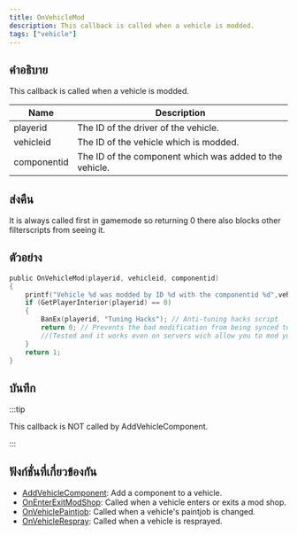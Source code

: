 ```yaml
---
title: OnVehicleMod
description: This callback is called when a vehicle is modded.
tags: ["vehicle"]
---
```


## คำอธิบาย

This callback is called when a vehicle is modded.

| Name        | Description                                             |
| ----------- | ------------------------------------------------------- |
| playerid    | The ID of the driver of the vehicle.                    |
| vehicleid   | The ID of the vehicle which is modded.                  |
| componentid | The ID of the component which was added to the vehicle. |

## ส่งคืน

It is always called first in gamemode so returning 0 there also blocks other filterscripts from seeing it.

## ตัวอย่าง

```c
public OnVehicleMod(playerid, vehicleid, componentid)
{
    printf("Vehicle %d was modded by ID %d with the componentid %d",vehicleid, playerid,componentid);
    if (GetPlayerInterior(playerid) == 0)
    {
        BanEx(playerid, "Tuning Hacks"); // Anti-tuning hacks script
        return 0; // Prevents the bad modification from being synced to other players
        //(Tested and it works even on servers wich allow you to mod your vehicle using commands, menus, dialogs, etc..
    }
    return 1;
}
```

## บันทึก

:::tip

This callback is NOT called by AddVehicleComponent.

:::

## ฟังก์ชั่นที่เกี่ยวข้องกัน

- [AddVehicleComponent](../../scripting/functions/AddVehicleComponent.md): Add a component to a vehicle.
- [OnEnterExitModShop](../../scripting/callbacks/OnEnterExitModShop.md): Called when a vehicle enters or exits a mod shop.
- [OnVehiclePaintjob](../../scripting/callbacks/OnVehiclePaintjob.md): Called when a vehicle's paintjob is changed.
- [OnVehicleRespray](../../scripting/callbacks/OnVehicleRespray.md): Called when a vehicle is resprayed.
